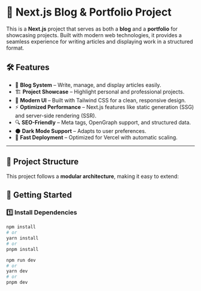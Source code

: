 # 🚀 Next.js Blog & Portfolio Project

This is a **Next.js** project that serves as both a **blog** and a **portfolio** for showcasing projects. Built with modern web technologies, it provides a seamless experience for writing articles and displaying work in a structured format.

## 🛠 Features

- 📖 **Blog System** – Write, manage, and display articles easily.
- 🏗 **Project Showcase** – Highlight personal and professional projects.
- 🎨 **Modern UI** – Built with Tailwind CSS for a clean, responsive design.
- ⚡ **Optimized Performance** – Next.js features like static generation (SSG) and server-side rendering (SSR).
- 🔍 **SEO-Friendly** – Meta tags, OpenGraph support, and structured data.
- 🌑 **Dark Mode Support** – Adapts to user preferences.
- 🚀 **Fast Deployment** – Optimized for Vercel with automatic scaling.

---

## 📂 Project Structure

This project follows a **modular architecture**, making it easy to extend:



## 🚀 Getting Started

### 1️⃣ Install Dependencies

```bash
npm install
# or
yarn install
# or
pnpm install

npm run dev
# or
yarn dev
# or
pnpm dev

```
